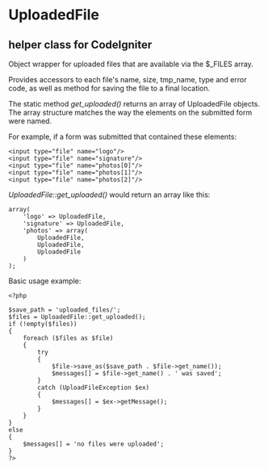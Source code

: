 UploadedFile
============
helper class for CodeIgniter
----------------------------

Object wrapper for uploaded files that are available via 
the $_FILES array.

Provides accessors to each file's name, size, tmp_name, 
type and error code, as well as method for saving the file 
to a final location.

The static method *get_uploaded()* returns an array of 
UploadedFile objects. The array structure matches the way
the elements on the submitted form were named.

For example, if a form was submitted that contained 
these elements:
	
	<input type="file" name="logo"/>
	<input type="file" name="signature"/>
	<input type="file" name="photos[0]"/>
	<input type="file" name="photos[1]"/>
	<input type="file" name="photos[2]"/>
	
*UploadedFile::get_uploaded()* would return an array like this:

	array(
		'logo' => UploadedFile,
		'signature' => UploadedFile,
		'photos' => array(
			UploadedFile, 
			UploadedFile, 
			UploadedFile
		)
	);
	



Basic usage example:

	<?php
	
	$save_path = 'uploaded_files/';
	$files = UploadedFile::get_uploaded();
	if (!empty($files))
	{
		foreach ($files as $file)
		{
			try
			{
				$file->save_as($save_path . $file->get_name());
				$messages[] = $file->get_name() . ' was saved';
			}
			catch (UploadFileException $ex)
			{
				$messages[] = $ex->getMessage();
			}
		}
	}
	else
	{
		$messages[] = 'no files were uploaded';
	}
	?>

